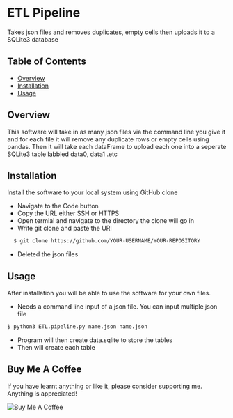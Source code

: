 # ETL Pipeline

Takes json files and removes duplicates, empty cells then uploads it to a SQLite3 database

## Table of Contents

* [Overview](#Overview)
* [Installation](#Installation)
* [Usage](#Usage)

## Overview

This software will take in as many json files via the command line you give it and for each file it will remove any duplicate rows or empty cells using pandas. Then it will take each dataFrame to upload each one into a seperate SQLite3 table labbled data0, data1 .etc

## Installation

Install the software to your local system using GitHub clone

* Navigate to the Code button
* Copy the URL either SSH or HTTPS
* Open termial and navigate to the directory the clone will go in
* Write git clone and paste the URl

```bash
  $ git clone https://github.com/YOUR-USERNAME/YOUR-REPOSITORY
```

* Deleted the json files

## Usage

After installation you will be able to use the software for your own files.

* Needs a command line input of a json file. You can input multiple json file

```bash
$ python3 ETL.pipeline.py name.json name.json
```

* Program will then create data.sqlite to store the tables
* Then will create each table 

## Buy Me A Coffee

If you have learnt anything or like it, please consider supporting me.
Anything is appreciated!

![Buy Me A Coffee][2]

[1]: https://www.buymeacoffee.com/tylerbbrown
[2]: https://cdn.buymeacoffee.com/buttons/default-orange.png
